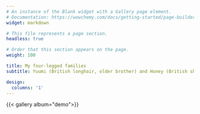 ```yaml
---
# An instance of the Blank widget with a Gallery page element.
# Documentation: https://wowchemy.com/docs/getting-started/page-builder/
widget: markdown

# This file represents a page section.
headless: true

# Order that this section appears on the page.
weight: 100

title: My four-legged families 
subtitle: Yuumi (British longhair, older brother) and Honey (British shorthair, little brother)

design:
  columns: '1'
---
```

{{< gallery album="demo">}}
